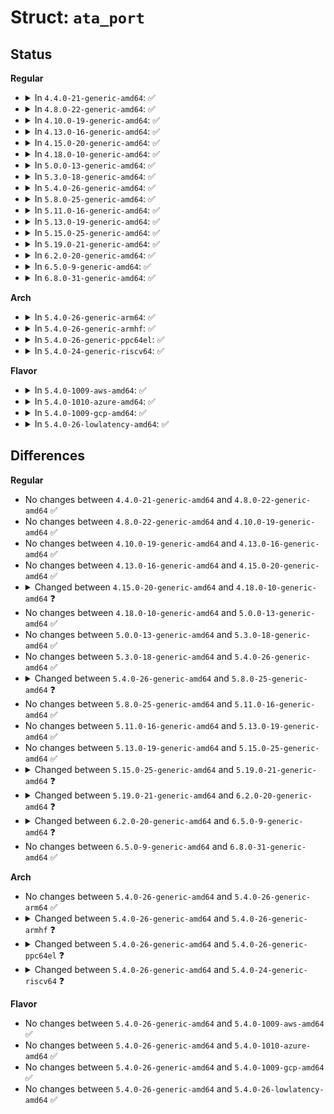 # Struct: <code>ata_port</code>

## Status
<b>Regular</b>
<ul>
<li>
<details>
<summary>In <code>4.4.0-21-generic-amd64</code>: ✅</summary>

```c
struct ata_port {
    struct Scsi_Host * scsi_host;
    struct ata_port_operations * ops;
    spinlock_t * lock;
    long unsigned int flags;
    unsigned int pflags;
    unsigned int print_id;
    unsigned int local_port_no;
    unsigned int port_no;
    struct ata_ioports ioaddr;
    u8 ctl;
    u8 last_ctl;
    struct ata_link * sff_pio_task_link;
    struct delayed_work sff_pio_task;
    struct ata_bmdma_prd * bmdma_prd;
    dma_addr_t bmdma_prd_dma;
    unsigned int pio_mask;
    unsigned int mwdma_mask;
    unsigned int udma_mask;
    unsigned int cbl;
    struct ata_queued_cmd[32] qcmd;
    long unsigned int sas_tag_allocated;
    unsigned int qc_active;
    int nr_active_links;
    unsigned int sas_last_tag;
    struct ata_link link;
    struct ata_link * slave_link;
    int nr_pmp_links;
    struct ata_link * pmp_link;
    struct ata_link * excl_link;
    struct ata_port_stats stats;
    struct ata_host * host;
    struct device * dev;
    struct device tdev;
    struct mutex scsi_scan_mutex;
    struct delayed_work hotplug_task;
    struct work_struct scsi_rescan_task;
    unsigned int hsm_task_state;
    u32 msg_enable;
    struct list_head eh_done_q;
    wait_queue_head_t eh_wait_q;
    int eh_tries;
    struct completion park_req_pending;
    pm_message_t pm_mesg;
    enum ata_lpm_policy target_lpm_policy;
    struct timer_list fastdrain_timer;
    long unsigned int fastdrain_cnt;
    int em_message_type;
    void * private_data;
    struct ata_acpi_gtm __acpi_init_gtm;
    u8[512] sector_buf;
}
```
</details>
</li>
<li>
<details>
<summary>In <code>4.8.0-22-generic-amd64</code>: ✅</summary>

```c
struct ata_port {
    struct Scsi_Host * scsi_host;
    struct ata_port_operations * ops;
    spinlock_t * lock;
    long unsigned int flags;
    unsigned int pflags;
    unsigned int print_id;
    unsigned int local_port_no;
    unsigned int port_no;
    struct ata_ioports ioaddr;
    u8 ctl;
    u8 last_ctl;
    struct ata_link * sff_pio_task_link;
    struct delayed_work sff_pio_task;
    struct ata_bmdma_prd * bmdma_prd;
    dma_addr_t bmdma_prd_dma;
    unsigned int pio_mask;
    unsigned int mwdma_mask;
    unsigned int udma_mask;
    unsigned int cbl;
    struct ata_queued_cmd[32] qcmd;
    long unsigned int sas_tag_allocated;
    unsigned int qc_active;
    int nr_active_links;
    unsigned int sas_last_tag;
    struct ata_link link;
    struct ata_link * slave_link;
    int nr_pmp_links;
    struct ata_link * pmp_link;
    struct ata_link * excl_link;
    struct ata_port_stats stats;
    struct ata_host * host;
    struct device * dev;
    struct device tdev;
    struct mutex scsi_scan_mutex;
    struct delayed_work hotplug_task;
    struct work_struct scsi_rescan_task;
    unsigned int hsm_task_state;
    u32 msg_enable;
    struct list_head eh_done_q;
    wait_queue_head_t eh_wait_q;
    int eh_tries;
    struct completion park_req_pending;
    pm_message_t pm_mesg;
    enum ata_lpm_policy target_lpm_policy;
    struct timer_list fastdrain_timer;
    long unsigned int fastdrain_cnt;
    int em_message_type;
    void * private_data;
    struct ata_acpi_gtm __acpi_init_gtm;
    u8[512] sector_buf;
}
```
</details>
</li>
<li>
<details>
<summary>In <code>4.10.0-19-generic-amd64</code>: ✅</summary>

```c
struct ata_port {
    struct Scsi_Host * scsi_host;
    struct ata_port_operations * ops;
    spinlock_t * lock;
    long unsigned int flags;
    unsigned int pflags;
    unsigned int print_id;
    unsigned int local_port_no;
    unsigned int port_no;
    struct ata_ioports ioaddr;
    u8 ctl;
    u8 last_ctl;
    struct ata_link * sff_pio_task_link;
    struct delayed_work sff_pio_task;
    struct ata_bmdma_prd * bmdma_prd;
    dma_addr_t bmdma_prd_dma;
    unsigned int pio_mask;
    unsigned int mwdma_mask;
    unsigned int udma_mask;
    unsigned int cbl;
    struct ata_queued_cmd[32] qcmd;
    long unsigned int sas_tag_allocated;
    unsigned int qc_active;
    int nr_active_links;
    unsigned int sas_last_tag;
    struct ata_link link;
    struct ata_link * slave_link;
    int nr_pmp_links;
    struct ata_link * pmp_link;
    struct ata_link * excl_link;
    struct ata_port_stats stats;
    struct ata_host * host;
    struct device * dev;
    struct device tdev;
    struct mutex scsi_scan_mutex;
    struct delayed_work hotplug_task;
    struct work_struct scsi_rescan_task;
    unsigned int hsm_task_state;
    u32 msg_enable;
    struct list_head eh_done_q;
    wait_queue_head_t eh_wait_q;
    int eh_tries;
    struct completion park_req_pending;
    pm_message_t pm_mesg;
    enum ata_lpm_policy target_lpm_policy;
    struct timer_list fastdrain_timer;
    long unsigned int fastdrain_cnt;
    int em_message_type;
    void * private_data;
    struct ata_acpi_gtm __acpi_init_gtm;
    u8[512] sector_buf;
}
```
</details>
</li>
<li>
<details>
<summary>In <code>4.13.0-16-generic-amd64</code>: ✅</summary>

```c
struct ata_port {
    struct Scsi_Host * scsi_host;
    struct ata_port_operations * ops;
    spinlock_t * lock;
    long unsigned int flags;
    unsigned int pflags;
    unsigned int print_id;
    unsigned int local_port_no;
    unsigned int port_no;
    struct ata_ioports ioaddr;
    u8 ctl;
    u8 last_ctl;
    struct ata_link * sff_pio_task_link;
    struct delayed_work sff_pio_task;
    struct ata_bmdma_prd * bmdma_prd;
    dma_addr_t bmdma_prd_dma;
    unsigned int pio_mask;
    unsigned int mwdma_mask;
    unsigned int udma_mask;
    unsigned int cbl;
    struct ata_queued_cmd[32] qcmd;
    long unsigned int sas_tag_allocated;
    unsigned int qc_active;
    int nr_active_links;
    unsigned int sas_last_tag;
    struct ata_link link;
    struct ata_link * slave_link;
    int nr_pmp_links;
    struct ata_link * pmp_link;
    struct ata_link * excl_link;
    struct ata_port_stats stats;
    struct ata_host * host;
    struct device * dev;
    struct device tdev;
    struct mutex scsi_scan_mutex;
    struct delayed_work hotplug_task;
    struct work_struct scsi_rescan_task;
    unsigned int hsm_task_state;
    u32 msg_enable;
    struct list_head eh_done_q;
    wait_queue_head_t eh_wait_q;
    int eh_tries;
    struct completion park_req_pending;
    pm_message_t pm_mesg;
    enum ata_lpm_policy target_lpm_policy;
    struct timer_list fastdrain_timer;
    long unsigned int fastdrain_cnt;
    int em_message_type;
    void * private_data;
    struct ata_acpi_gtm __acpi_init_gtm;
    u8[512] sector_buf;
}
```
</details>
</li>
<li>
<details>
<summary>In <code>4.15.0-20-generic-amd64</code>: ✅</summary>

```c
struct ata_port {
    struct Scsi_Host * scsi_host;
    struct ata_port_operations * ops;
    spinlock_t * lock;
    long unsigned int flags;
    unsigned int pflags;
    unsigned int print_id;
    unsigned int local_port_no;
    unsigned int port_no;
    struct ata_ioports ioaddr;
    u8 ctl;
    u8 last_ctl;
    struct ata_link * sff_pio_task_link;
    struct delayed_work sff_pio_task;
    struct ata_bmdma_prd * bmdma_prd;
    dma_addr_t bmdma_prd_dma;
    unsigned int pio_mask;
    unsigned int mwdma_mask;
    unsigned int udma_mask;
    unsigned int cbl;
    struct ata_queued_cmd[32] qcmd;
    long unsigned int sas_tag_allocated;
    unsigned int qc_active;
    int nr_active_links;
    unsigned int sas_last_tag;
    struct ata_link link;
    struct ata_link * slave_link;
    int nr_pmp_links;
    struct ata_link * pmp_link;
    struct ata_link * excl_link;
    struct ata_port_stats stats;
    struct ata_host * host;
    struct device * dev;
    struct device tdev;
    struct mutex scsi_scan_mutex;
    struct delayed_work hotplug_task;
    struct work_struct scsi_rescan_task;
    unsigned int hsm_task_state;
    u32 msg_enable;
    struct list_head eh_done_q;
    wait_queue_head_t eh_wait_q;
    int eh_tries;
    struct completion park_req_pending;
    pm_message_t pm_mesg;
    enum ata_lpm_policy target_lpm_policy;
    struct timer_list fastdrain_timer;
    long unsigned int fastdrain_cnt;
    int em_message_type;
    void * private_data;
    struct ata_acpi_gtm __acpi_init_gtm;
    u8[512] sector_buf;
}
```
</details>
</li>
<li>
<details>
<summary>In <code>4.18.0-10-generic-amd64</code>: ✅</summary>

```c
struct ata_port {
    struct Scsi_Host * scsi_host;
    struct ata_port_operations * ops;
    spinlock_t * lock;
    long unsigned int flags;
    unsigned int pflags;
    unsigned int print_id;
    unsigned int local_port_no;
    unsigned int port_no;
    struct ata_ioports ioaddr;
    u8 ctl;
    u8 last_ctl;
    struct ata_link * sff_pio_task_link;
    struct delayed_work sff_pio_task;
    struct ata_bmdma_prd * bmdma_prd;
    dma_addr_t bmdma_prd_dma;
    unsigned int pio_mask;
    unsigned int mwdma_mask;
    unsigned int udma_mask;
    unsigned int cbl;
    struct ata_queued_cmd[33] qcmd;
    long unsigned int sas_tag_allocated;
    u64 qc_active;
    int nr_active_links;
    unsigned int sas_last_tag;
    struct ata_link link;
    struct ata_link * slave_link;
    int nr_pmp_links;
    struct ata_link * pmp_link;
    struct ata_link * excl_link;
    struct ata_port_stats stats;
    struct ata_host * host;
    struct device * dev;
    struct device tdev;
    struct mutex scsi_scan_mutex;
    struct delayed_work hotplug_task;
    struct work_struct scsi_rescan_task;
    unsigned int hsm_task_state;
    u32 msg_enable;
    struct list_head eh_done_q;
    wait_queue_head_t eh_wait_q;
    int eh_tries;
    struct completion park_req_pending;
    pm_message_t pm_mesg;
    enum ata_lpm_policy target_lpm_policy;
    struct timer_list fastdrain_timer;
    long unsigned int fastdrain_cnt;
    int em_message_type;
    void * private_data;
    struct ata_acpi_gtm __acpi_init_gtm;
    u8[512] sector_buf;
}
```
</details>
</li>
<li>
<details>
<summary>In <code>5.0.0-13-generic-amd64</code>: ✅</summary>

```c
struct ata_port {
    struct Scsi_Host * scsi_host;
    struct ata_port_operations * ops;
    spinlock_t * lock;
    long unsigned int flags;
    unsigned int pflags;
    unsigned int print_id;
    unsigned int local_port_no;
    unsigned int port_no;
    struct ata_ioports ioaddr;
    u8 ctl;
    u8 last_ctl;
    struct ata_link * sff_pio_task_link;
    struct delayed_work sff_pio_task;
    struct ata_bmdma_prd * bmdma_prd;
    dma_addr_t bmdma_prd_dma;
    unsigned int pio_mask;
    unsigned int mwdma_mask;
    unsigned int udma_mask;
    unsigned int cbl;
    struct ata_queued_cmd[33] qcmd;
    long unsigned int sas_tag_allocated;
    u64 qc_active;
    int nr_active_links;
    unsigned int sas_last_tag;
    struct ata_link link;
    struct ata_link * slave_link;
    int nr_pmp_links;
    struct ata_link * pmp_link;
    struct ata_link * excl_link;
    struct ata_port_stats stats;
    struct ata_host * host;
    struct device * dev;
    struct device tdev;
    struct mutex scsi_scan_mutex;
    struct delayed_work hotplug_task;
    struct work_struct scsi_rescan_task;
    unsigned int hsm_task_state;
    u32 msg_enable;
    struct list_head eh_done_q;
    wait_queue_head_t eh_wait_q;
    int eh_tries;
    struct completion park_req_pending;
    pm_message_t pm_mesg;
    enum ata_lpm_policy target_lpm_policy;
    struct timer_list fastdrain_timer;
    long unsigned int fastdrain_cnt;
    int em_message_type;
    void * private_data;
    struct ata_acpi_gtm __acpi_init_gtm;
    u8[512] sector_buf;
}
```
</details>
</li>
<li>
<details>
<summary>In <code>5.3.0-18-generic-amd64</code>: ✅</summary>

```c
struct ata_port {
    struct Scsi_Host * scsi_host;
    struct ata_port_operations * ops;
    spinlock_t * lock;
    long unsigned int flags;
    unsigned int pflags;
    unsigned int print_id;
    unsigned int local_port_no;
    unsigned int port_no;
    struct ata_ioports ioaddr;
    u8 ctl;
    u8 last_ctl;
    struct ata_link * sff_pio_task_link;
    struct delayed_work sff_pio_task;
    struct ata_bmdma_prd * bmdma_prd;
    dma_addr_t bmdma_prd_dma;
    unsigned int pio_mask;
    unsigned int mwdma_mask;
    unsigned int udma_mask;
    unsigned int cbl;
    struct ata_queued_cmd[33] qcmd;
    long unsigned int sas_tag_allocated;
    u64 qc_active;
    int nr_active_links;
    unsigned int sas_last_tag;
    struct ata_link link;
    struct ata_link * slave_link;
    int nr_pmp_links;
    struct ata_link * pmp_link;
    struct ata_link * excl_link;
    struct ata_port_stats stats;
    struct ata_host * host;
    struct device * dev;
    struct device tdev;
    struct mutex scsi_scan_mutex;
    struct delayed_work hotplug_task;
    struct work_struct scsi_rescan_task;
    unsigned int hsm_task_state;
    u32 msg_enable;
    struct list_head eh_done_q;
    wait_queue_head_t eh_wait_q;
    int eh_tries;
    struct completion park_req_pending;
    pm_message_t pm_mesg;
    enum ata_lpm_policy target_lpm_policy;
    struct timer_list fastdrain_timer;
    long unsigned int fastdrain_cnt;
    int em_message_type;
    void * private_data;
    struct ata_acpi_gtm __acpi_init_gtm;
    u8[512] sector_buf;
}
```
</details>
</li>
<li>
<details>
<summary>In <code>5.4.0-26-generic-amd64</code>: ✅</summary>

```c
struct ata_port {
    struct Scsi_Host * scsi_host;
    struct ata_port_operations * ops;
    spinlock_t * lock;
    long unsigned int flags;
    unsigned int pflags;
    unsigned int print_id;
    unsigned int local_port_no;
    unsigned int port_no;
    struct ata_ioports ioaddr;
    u8 ctl;
    u8 last_ctl;
    struct ata_link * sff_pio_task_link;
    struct delayed_work sff_pio_task;
    struct ata_bmdma_prd * bmdma_prd;
    dma_addr_t bmdma_prd_dma;
    unsigned int pio_mask;
    unsigned int mwdma_mask;
    unsigned int udma_mask;
    unsigned int cbl;
    struct ata_queued_cmd[33] qcmd;
    long unsigned int sas_tag_allocated;
    u64 qc_active;
    int nr_active_links;
    unsigned int sas_last_tag;
    struct ata_link link;
    struct ata_link * slave_link;
    int nr_pmp_links;
    struct ata_link * pmp_link;
    struct ata_link * excl_link;
    struct ata_port_stats stats;
    struct ata_host * host;
    struct device * dev;
    struct device tdev;
    struct mutex scsi_scan_mutex;
    struct delayed_work hotplug_task;
    struct work_struct scsi_rescan_task;
    unsigned int hsm_task_state;
    u32 msg_enable;
    struct list_head eh_done_q;
    wait_queue_head_t eh_wait_q;
    int eh_tries;
    struct completion park_req_pending;
    pm_message_t pm_mesg;
    enum ata_lpm_policy target_lpm_policy;
    struct timer_list fastdrain_timer;
    long unsigned int fastdrain_cnt;
    int em_message_type;
    void * private_data;
    struct ata_acpi_gtm __acpi_init_gtm;
    u8[512] sector_buf;
}
```
</details>
</li>
<li>
<details>
<summary>In <code>5.8.0-25-generic-amd64</code>: ✅</summary>

```c
struct ata_port {
    struct Scsi_Host * scsi_host;
    struct ata_port_operations * ops;
    spinlock_t * lock;
    long unsigned int flags;
    unsigned int pflags;
    unsigned int print_id;
    unsigned int local_port_no;
    unsigned int port_no;
    struct ata_ioports ioaddr;
    u8 ctl;
    u8 last_ctl;
    struct ata_link * sff_pio_task_link;
    struct delayed_work sff_pio_task;
    struct ata_bmdma_prd * bmdma_prd;
    dma_addr_t bmdma_prd_dma;
    unsigned int pio_mask;
    unsigned int mwdma_mask;
    unsigned int udma_mask;
    unsigned int cbl;
    struct ata_queued_cmd[33] qcmd;
    long unsigned int sas_tag_allocated;
    u64 qc_active;
    int nr_active_links;
    unsigned int sas_last_tag;
    struct ata_link link;
    struct ata_link * slave_link;
    int nr_pmp_links;
    struct ata_link * pmp_link;
    struct ata_link * excl_link;
    struct ata_port_stats stats;
    struct ata_host * host;
    struct device * dev;
    struct device tdev;
    struct mutex scsi_scan_mutex;
    struct delayed_work hotplug_task;
    struct work_struct scsi_rescan_task;
    unsigned int hsm_task_state;
    u32 msg_enable;
    struct list_head eh_done_q;
    wait_queue_head_t eh_wait_q;
    int eh_tries;
    struct completion park_req_pending;
    pm_message_t pm_mesg;
    enum ata_lpm_policy target_lpm_policy;
    struct timer_list fastdrain_timer;
    long unsigned int fastdrain_cnt;
    async_cookie_t cookie;
    int em_message_type;
    void * private_data;
    struct ata_acpi_gtm __acpi_init_gtm;
    u8[512] sector_buf;
}
```
</details>
</li>
<li>
<details>
<summary>In <code>5.11.0-16-generic-amd64</code>: ✅</summary>

```c
struct ata_port {
    struct Scsi_Host * scsi_host;
    struct ata_port_operations * ops;
    spinlock_t * lock;
    long unsigned int flags;
    unsigned int pflags;
    unsigned int print_id;
    unsigned int local_port_no;
    unsigned int port_no;
    struct ata_ioports ioaddr;
    u8 ctl;
    u8 last_ctl;
    struct ata_link * sff_pio_task_link;
    struct delayed_work sff_pio_task;
    struct ata_bmdma_prd * bmdma_prd;
    dma_addr_t bmdma_prd_dma;
    unsigned int pio_mask;
    unsigned int mwdma_mask;
    unsigned int udma_mask;
    unsigned int cbl;
    struct ata_queued_cmd[33] qcmd;
    long unsigned int sas_tag_allocated;
    u64 qc_active;
    int nr_active_links;
    unsigned int sas_last_tag;
    struct ata_link link;
    struct ata_link * slave_link;
    int nr_pmp_links;
    struct ata_link * pmp_link;
    struct ata_link * excl_link;
    struct ata_port_stats stats;
    struct ata_host * host;
    struct device * dev;
    struct device tdev;
    struct mutex scsi_scan_mutex;
    struct delayed_work hotplug_task;
    struct work_struct scsi_rescan_task;
    unsigned int hsm_task_state;
    u32 msg_enable;
    struct list_head eh_done_q;
    wait_queue_head_t eh_wait_q;
    int eh_tries;
    struct completion park_req_pending;
    pm_message_t pm_mesg;
    enum ata_lpm_policy target_lpm_policy;
    struct timer_list fastdrain_timer;
    long unsigned int fastdrain_cnt;
    async_cookie_t cookie;
    int em_message_type;
    void * private_data;
    struct ata_acpi_gtm __acpi_init_gtm;
    u8[512] sector_buf;
}
```
</details>
</li>
<li>
<details>
<summary>In <code>5.13.0-19-generic-amd64</code>: ✅</summary>

```c
struct ata_port {
    struct Scsi_Host * scsi_host;
    struct ata_port_operations * ops;
    spinlock_t * lock;
    long unsigned int flags;
    unsigned int pflags;
    unsigned int print_id;
    unsigned int local_port_no;
    unsigned int port_no;
    struct ata_ioports ioaddr;
    u8 ctl;
    u8 last_ctl;
    struct ata_link * sff_pio_task_link;
    struct delayed_work sff_pio_task;
    struct ata_bmdma_prd * bmdma_prd;
    dma_addr_t bmdma_prd_dma;
    unsigned int pio_mask;
    unsigned int mwdma_mask;
    unsigned int udma_mask;
    unsigned int cbl;
    struct ata_queued_cmd[33] qcmd;
    long unsigned int sas_tag_allocated;
    u64 qc_active;
    int nr_active_links;
    unsigned int sas_last_tag;
    struct ata_link link;
    struct ata_link * slave_link;
    int nr_pmp_links;
    struct ata_link * pmp_link;
    struct ata_link * excl_link;
    struct ata_port_stats stats;
    struct ata_host * host;
    struct device * dev;
    struct device tdev;
    struct mutex scsi_scan_mutex;
    struct delayed_work hotplug_task;
    struct work_struct scsi_rescan_task;
    unsigned int hsm_task_state;
    u32 msg_enable;
    struct list_head eh_done_q;
    wait_queue_head_t eh_wait_q;
    int eh_tries;
    struct completion park_req_pending;
    pm_message_t pm_mesg;
    enum ata_lpm_policy target_lpm_policy;
    struct timer_list fastdrain_timer;
    long unsigned int fastdrain_cnt;
    async_cookie_t cookie;
    int em_message_type;
    void * private_data;
    struct ata_acpi_gtm __acpi_init_gtm;
    u8[512] sector_buf;
}
```
</details>
</li>
<li>
<details>
<summary>In <code>5.15.0-25-generic-amd64</code>: ✅</summary>

```c
struct ata_port {
    struct Scsi_Host * scsi_host;
    struct ata_port_operations * ops;
    spinlock_t * lock;
    long unsigned int flags;
    unsigned int pflags;
    unsigned int print_id;
    unsigned int local_port_no;
    unsigned int port_no;
    struct ata_ioports ioaddr;
    u8 ctl;
    u8 last_ctl;
    struct ata_link * sff_pio_task_link;
    struct delayed_work sff_pio_task;
    struct ata_bmdma_prd * bmdma_prd;
    dma_addr_t bmdma_prd_dma;
    unsigned int pio_mask;
    unsigned int mwdma_mask;
    unsigned int udma_mask;
    unsigned int cbl;
    struct ata_queued_cmd[33] qcmd;
    long unsigned int sas_tag_allocated;
    u64 qc_active;
    int nr_active_links;
    unsigned int sas_last_tag;
    struct ata_link link;
    struct ata_link * slave_link;
    int nr_pmp_links;
    struct ata_link * pmp_link;
    struct ata_link * excl_link;
    struct ata_port_stats stats;
    struct ata_host * host;
    struct device * dev;
    struct device tdev;
    struct mutex scsi_scan_mutex;
    struct delayed_work hotplug_task;
    struct work_struct scsi_rescan_task;
    unsigned int hsm_task_state;
    u32 msg_enable;
    struct list_head eh_done_q;
    wait_queue_head_t eh_wait_q;
    int eh_tries;
    struct completion park_req_pending;
    pm_message_t pm_mesg;
    enum ata_lpm_policy target_lpm_policy;
    struct timer_list fastdrain_timer;
    long unsigned int fastdrain_cnt;
    async_cookie_t cookie;
    int em_message_type;
    void * private_data;
    struct ata_acpi_gtm __acpi_init_gtm;
    u8[512] sector_buf;
}
```
</details>
</li>
<li>
<details>
<summary>In <code>5.19.0-21-generic-amd64</code>: ✅</summary>

```c
struct ata_port {
    struct Scsi_Host * scsi_host;
    struct ata_port_operations * ops;
    spinlock_t * lock;
    long unsigned int flags;
    unsigned int pflags;
    unsigned int print_id;
    unsigned int local_port_no;
    unsigned int port_no;
    struct ata_ioports ioaddr;
    u8 ctl;
    u8 last_ctl;
    struct ata_link * sff_pio_task_link;
    struct delayed_work sff_pio_task;
    struct ata_bmdma_prd * bmdma_prd;
    dma_addr_t bmdma_prd_dma;
    unsigned int pio_mask;
    unsigned int mwdma_mask;
    unsigned int udma_mask;
    unsigned int cbl;
    struct ata_queued_cmd[33] qcmd;
    u64 qc_active;
    int nr_active_links;
    struct ata_link link;
    struct ata_link * slave_link;
    int nr_pmp_links;
    struct ata_link * pmp_link;
    struct ata_link * excl_link;
    struct ata_port_stats stats;
    struct ata_host * host;
    struct device * dev;
    struct device tdev;
    struct mutex scsi_scan_mutex;
    struct delayed_work hotplug_task;
    struct work_struct scsi_rescan_task;
    unsigned int hsm_task_state;
    struct list_head eh_done_q;
    wait_queue_head_t eh_wait_q;
    int eh_tries;
    struct completion park_req_pending;
    pm_message_t pm_mesg;
    enum ata_lpm_policy target_lpm_policy;
    struct timer_list fastdrain_timer;
    long unsigned int fastdrain_cnt;
    async_cookie_t cookie;
    int em_message_type;
    void * private_data;
    struct ata_acpi_gtm __acpi_init_gtm;
    u8[512] sector_buf;
}
```
</details>
</li>
<li>
<details>
<summary>In <code>6.2.0-20-generic-amd64</code>: ✅</summary>

```c
struct ata_port {
    struct Scsi_Host * scsi_host;
    struct ata_port_operations * ops;
    spinlock_t * lock;
    long unsigned int flags;
    unsigned int pflags;
    unsigned int print_id;
    unsigned int local_port_no;
    unsigned int port_no;
    struct ata_ioports ioaddr;
    u8 ctl;
    u8 last_ctl;
    struct ata_link * sff_pio_task_link;
    struct delayed_work sff_pio_task;
    struct ata_bmdma_prd * bmdma_prd;
    dma_addr_t bmdma_prd_dma;
    unsigned int pio_mask;
    unsigned int mwdma_mask;
    unsigned int udma_mask;
    unsigned int cbl;
    struct ata_queued_cmd[33] qcmd;
    u64 qc_active;
    int nr_active_links;
    struct ata_link link;
    struct ata_link * slave_link;
    int nr_pmp_links;
    struct ata_link * pmp_link;
    struct ata_link * excl_link;
    struct ata_port_stats stats;
    struct ata_host * host;
    struct device * dev;
    struct device tdev;
    struct mutex scsi_scan_mutex;
    struct delayed_work hotplug_task;
    struct work_struct scsi_rescan_task;
    unsigned int hsm_task_state;
    struct list_head eh_done_q;
    wait_queue_head_t eh_wait_q;
    int eh_tries;
    struct completion park_req_pending;
    pm_message_t pm_mesg;
    enum ata_lpm_policy target_lpm_policy;
    struct timer_list fastdrain_timer;
    unsigned int fastdrain_cnt;
    async_cookie_t cookie;
    int em_message_type;
    void * private_data;
    struct ata_acpi_gtm __acpi_init_gtm;
    u8[512] sector_buf;
}
```
</details>
</li>
<li>
<details>
<summary>In <code>6.5.0-9-generic-amd64</code>: ✅</summary>

```c
struct ata_port {
    struct Scsi_Host * scsi_host;
    struct ata_port_operations * ops;
    spinlock_t * lock;
    long unsigned int flags;
    unsigned int pflags;
    unsigned int print_id;
    unsigned int local_port_no;
    unsigned int port_no;
    struct ata_ioports ioaddr;
    u8 ctl;
    u8 last_ctl;
    struct ata_link * sff_pio_task_link;
    struct delayed_work sff_pio_task;
    struct ata_bmdma_prd * bmdma_prd;
    dma_addr_t bmdma_prd_dma;
    unsigned int pio_mask;
    unsigned int mwdma_mask;
    unsigned int udma_mask;
    unsigned int cbl;
    struct ata_queued_cmd[33] qcmd;
    u64 qc_active;
    int nr_active_links;
    struct ata_link link;
    struct ata_link * slave_link;
    int nr_pmp_links;
    struct ata_link * pmp_link;
    struct ata_link * excl_link;
    struct ata_port_stats stats;
    struct ata_host * host;
    struct device * dev;
    struct device tdev;
    struct mutex scsi_scan_mutex;
    struct delayed_work hotplug_task;
    struct delayed_work scsi_rescan_task;
    unsigned int hsm_task_state;
    struct list_head eh_done_q;
    wait_queue_head_t eh_wait_q;
    int eh_tries;
    struct completion park_req_pending;
    pm_message_t pm_mesg;
    enum ata_lpm_policy target_lpm_policy;
    struct timer_list fastdrain_timer;
    unsigned int fastdrain_cnt;
    async_cookie_t cookie;
    int em_message_type;
    void * private_data;
    struct ata_acpi_gtm __acpi_init_gtm;
    u8 * ncq_sense_buf;
    u8[512] sector_buf;
}
```
</details>
</li>
<li>
<details>
<summary>In <code>6.8.0-31-generic-amd64</code>: ✅</summary>

```c
struct ata_port {
    struct Scsi_Host * scsi_host;
    struct ata_port_operations * ops;
    spinlock_t * lock;
    long unsigned int flags;
    unsigned int pflags;
    unsigned int print_id;
    unsigned int local_port_no;
    unsigned int port_no;
    struct ata_ioports ioaddr;
    u8 ctl;
    u8 last_ctl;
    struct ata_link * sff_pio_task_link;
    struct delayed_work sff_pio_task;
    struct ata_bmdma_prd * bmdma_prd;
    dma_addr_t bmdma_prd_dma;
    unsigned int pio_mask;
    unsigned int mwdma_mask;
    unsigned int udma_mask;
    unsigned int cbl;
    struct ata_queued_cmd[33] qcmd;
    u64 qc_active;
    int nr_active_links;
    struct ata_link link;
    struct ata_link * slave_link;
    int nr_pmp_links;
    struct ata_link * pmp_link;
    struct ata_link * excl_link;
    struct ata_port_stats stats;
    struct ata_host * host;
    struct device * dev;
    struct device tdev;
    struct mutex scsi_scan_mutex;
    struct delayed_work hotplug_task;
    struct delayed_work scsi_rescan_task;
    unsigned int hsm_task_state;
    struct list_head eh_done_q;
    wait_queue_head_t eh_wait_q;
    int eh_tries;
    struct completion park_req_pending;
    pm_message_t pm_mesg;
    enum ata_lpm_policy target_lpm_policy;
    struct timer_list fastdrain_timer;
    unsigned int fastdrain_cnt;
    async_cookie_t cookie;
    int em_message_type;
    void * private_data;
    struct ata_acpi_gtm __acpi_init_gtm;
    u8 * ncq_sense_buf;
    u8[512] sector_buf;
}
```
</details>
</li>
</ul>
<b>Arch</b>
<ul>
<li>
<details>
<summary>In <code>5.4.0-26-generic-arm64</code>: ✅</summary>

```c
struct ata_port {
    struct Scsi_Host * scsi_host;
    struct ata_port_operations * ops;
    spinlock_t * lock;
    long unsigned int flags;
    unsigned int pflags;
    unsigned int print_id;
    unsigned int local_port_no;
    unsigned int port_no;
    struct ata_ioports ioaddr;
    u8 ctl;
    u8 last_ctl;
    struct ata_link * sff_pio_task_link;
    struct delayed_work sff_pio_task;
    struct ata_bmdma_prd * bmdma_prd;
    dma_addr_t bmdma_prd_dma;
    unsigned int pio_mask;
    unsigned int mwdma_mask;
    unsigned int udma_mask;
    unsigned int cbl;
    struct ata_queued_cmd[33] qcmd;
    long unsigned int sas_tag_allocated;
    u64 qc_active;
    int nr_active_links;
    unsigned int sas_last_tag;
    struct ata_link link;
    struct ata_link * slave_link;
    int nr_pmp_links;
    struct ata_link * pmp_link;
    struct ata_link * excl_link;
    struct ata_port_stats stats;
    struct ata_host * host;
    struct device * dev;
    struct device tdev;
    struct mutex scsi_scan_mutex;
    struct delayed_work hotplug_task;
    struct work_struct scsi_rescan_task;
    unsigned int hsm_task_state;
    u32 msg_enable;
    struct list_head eh_done_q;
    wait_queue_head_t eh_wait_q;
    int eh_tries;
    struct completion park_req_pending;
    pm_message_t pm_mesg;
    enum ata_lpm_policy target_lpm_policy;
    struct timer_list fastdrain_timer;
    long unsigned int fastdrain_cnt;
    int em_message_type;
    void * private_data;
    struct ata_acpi_gtm __acpi_init_gtm;
    u8[512] sector_buf;
}
```
</details>
</li>
<li>
<details>
<summary>In <code>5.4.0-26-generic-armhf</code>: ✅</summary>

```c
struct ata_port {
    struct Scsi_Host * scsi_host;
    struct ata_port_operations * ops;
    spinlock_t * lock;
    long unsigned int flags;
    unsigned int pflags;
    unsigned int print_id;
    unsigned int local_port_no;
    unsigned int port_no;
    struct ata_ioports ioaddr;
    u8 ctl;
    u8 last_ctl;
    struct ata_link * sff_pio_task_link;
    struct delayed_work sff_pio_task;
    struct ata_bmdma_prd * bmdma_prd;
    dma_addr_t bmdma_prd_dma;
    unsigned int pio_mask;
    unsigned int mwdma_mask;
    unsigned int udma_mask;
    unsigned int cbl;
    struct ata_queued_cmd[33] qcmd;
    long unsigned int sas_tag_allocated;
    u64 qc_active;
    int nr_active_links;
    unsigned int sas_last_tag;
    struct ata_link link;
    struct ata_link * slave_link;
    int nr_pmp_links;
    struct ata_link * pmp_link;
    struct ata_link * excl_link;
    struct ata_port_stats stats;
    struct ata_host * host;
    struct device * dev;
    struct device tdev;
    struct mutex scsi_scan_mutex;
    struct delayed_work hotplug_task;
    struct work_struct scsi_rescan_task;
    unsigned int hsm_task_state;
    u32 msg_enable;
    struct list_head eh_done_q;
    wait_queue_head_t eh_wait_q;
    int eh_tries;
    struct completion park_req_pending;
    pm_message_t pm_mesg;
    enum ata_lpm_policy target_lpm_policy;
    struct timer_list fastdrain_timer;
    long unsigned int fastdrain_cnt;
    int em_message_type;
    void * private_data;
    u8[512] sector_buf;
}
```
</details>
</li>
<li>
<details>
<summary>In <code>5.4.0-26-generic-ppc64el</code>: ✅</summary>

```c
struct ata_port {
    struct Scsi_Host * scsi_host;
    struct ata_port_operations * ops;
    spinlock_t * lock;
    long unsigned int flags;
    unsigned int pflags;
    unsigned int print_id;
    unsigned int local_port_no;
    unsigned int port_no;
    struct ata_ioports ioaddr;
    u8 ctl;
    u8 last_ctl;
    struct ata_link * sff_pio_task_link;
    struct delayed_work sff_pio_task;
    struct ata_bmdma_prd * bmdma_prd;
    dma_addr_t bmdma_prd_dma;
    unsigned int pio_mask;
    unsigned int mwdma_mask;
    unsigned int udma_mask;
    unsigned int cbl;
    struct ata_queued_cmd[33] qcmd;
    long unsigned int sas_tag_allocated;
    u64 qc_active;
    int nr_active_links;
    unsigned int sas_last_tag;
    struct ata_link link;
    struct ata_link * slave_link;
    int nr_pmp_links;
    struct ata_link * pmp_link;
    struct ata_link * excl_link;
    struct ata_port_stats stats;
    struct ata_host * host;
    struct device * dev;
    struct device tdev;
    struct mutex scsi_scan_mutex;
    struct delayed_work hotplug_task;
    struct work_struct scsi_rescan_task;
    unsigned int hsm_task_state;
    u32 msg_enable;
    struct list_head eh_done_q;
    wait_queue_head_t eh_wait_q;
    int eh_tries;
    struct completion park_req_pending;
    pm_message_t pm_mesg;
    enum ata_lpm_policy target_lpm_policy;
    struct timer_list fastdrain_timer;
    long unsigned int fastdrain_cnt;
    int em_message_type;
    void * private_data;
    u8[512] sector_buf;
}
```
</details>
</li>
<li>
<details>
<summary>In <code>5.4.0-24-generic-riscv64</code>: ✅</summary>

```c
struct ata_port {
    struct Scsi_Host * scsi_host;
    struct ata_port_operations * ops;
    spinlock_t * lock;
    long unsigned int flags;
    unsigned int pflags;
    unsigned int print_id;
    unsigned int local_port_no;
    unsigned int port_no;
    struct ata_ioports ioaddr;
    u8 ctl;
    u8 last_ctl;
    struct ata_link * sff_pio_task_link;
    struct delayed_work sff_pio_task;
    struct ata_bmdma_prd * bmdma_prd;
    dma_addr_t bmdma_prd_dma;
    unsigned int pio_mask;
    unsigned int mwdma_mask;
    unsigned int udma_mask;
    unsigned int cbl;
    struct ata_queued_cmd[33] qcmd;
    long unsigned int sas_tag_allocated;
    u64 qc_active;
    int nr_active_links;
    unsigned int sas_last_tag;
    struct ata_link link;
    struct ata_link * slave_link;
    int nr_pmp_links;
    struct ata_link * pmp_link;
    struct ata_link * excl_link;
    struct ata_port_stats stats;
    struct ata_host * host;
    struct device * dev;
    struct device tdev;
    struct mutex scsi_scan_mutex;
    struct delayed_work hotplug_task;
    struct work_struct scsi_rescan_task;
    unsigned int hsm_task_state;
    u32 msg_enable;
    struct list_head eh_done_q;
    wait_queue_head_t eh_wait_q;
    int eh_tries;
    struct completion park_req_pending;
    pm_message_t pm_mesg;
    enum ata_lpm_policy target_lpm_policy;
    struct timer_list fastdrain_timer;
    long unsigned int fastdrain_cnt;
    int em_message_type;
    void * private_data;
    u8[512] sector_buf;
}
```
</details>
</li>
</ul>
<b>Flavor</b>
<ul>
<li>
<details>
<summary>In <code>5.4.0-1009-aws-amd64</code>: ✅</summary>

```c
struct ata_port {
    struct Scsi_Host * scsi_host;
    struct ata_port_operations * ops;
    spinlock_t * lock;
    long unsigned int flags;
    unsigned int pflags;
    unsigned int print_id;
    unsigned int local_port_no;
    unsigned int port_no;
    struct ata_ioports ioaddr;
    u8 ctl;
    u8 last_ctl;
    struct ata_link * sff_pio_task_link;
    struct delayed_work sff_pio_task;
    struct ata_bmdma_prd * bmdma_prd;
    dma_addr_t bmdma_prd_dma;
    unsigned int pio_mask;
    unsigned int mwdma_mask;
    unsigned int udma_mask;
    unsigned int cbl;
    struct ata_queued_cmd[33] qcmd;
    long unsigned int sas_tag_allocated;
    u64 qc_active;
    int nr_active_links;
    unsigned int sas_last_tag;
    struct ata_link link;
    struct ata_link * slave_link;
    int nr_pmp_links;
    struct ata_link * pmp_link;
    struct ata_link * excl_link;
    struct ata_port_stats stats;
    struct ata_host * host;
    struct device * dev;
    struct device tdev;
    struct mutex scsi_scan_mutex;
    struct delayed_work hotplug_task;
    struct work_struct scsi_rescan_task;
    unsigned int hsm_task_state;
    u32 msg_enable;
    struct list_head eh_done_q;
    wait_queue_head_t eh_wait_q;
    int eh_tries;
    struct completion park_req_pending;
    pm_message_t pm_mesg;
    enum ata_lpm_policy target_lpm_policy;
    struct timer_list fastdrain_timer;
    long unsigned int fastdrain_cnt;
    int em_message_type;
    void * private_data;
    struct ata_acpi_gtm __acpi_init_gtm;
    u8[512] sector_buf;
}
```
</details>
</li>
<li>
<details>
<summary>In <code>5.4.0-1010-azure-amd64</code>: ✅</summary>

```c
struct ata_port {
    struct Scsi_Host * scsi_host;
    struct ata_port_operations * ops;
    spinlock_t * lock;
    long unsigned int flags;
    unsigned int pflags;
    unsigned int print_id;
    unsigned int local_port_no;
    unsigned int port_no;
    struct ata_ioports ioaddr;
    u8 ctl;
    u8 last_ctl;
    struct ata_link * sff_pio_task_link;
    struct delayed_work sff_pio_task;
    struct ata_bmdma_prd * bmdma_prd;
    dma_addr_t bmdma_prd_dma;
    unsigned int pio_mask;
    unsigned int mwdma_mask;
    unsigned int udma_mask;
    unsigned int cbl;
    struct ata_queued_cmd[33] qcmd;
    long unsigned int sas_tag_allocated;
    u64 qc_active;
    int nr_active_links;
    unsigned int sas_last_tag;
    struct ata_link link;
    struct ata_link * slave_link;
    int nr_pmp_links;
    struct ata_link * pmp_link;
    struct ata_link * excl_link;
    struct ata_port_stats stats;
    struct ata_host * host;
    struct device * dev;
    struct device tdev;
    struct mutex scsi_scan_mutex;
    struct delayed_work hotplug_task;
    struct work_struct scsi_rescan_task;
    unsigned int hsm_task_state;
    u32 msg_enable;
    struct list_head eh_done_q;
    wait_queue_head_t eh_wait_q;
    int eh_tries;
    struct completion park_req_pending;
    pm_message_t pm_mesg;
    enum ata_lpm_policy target_lpm_policy;
    struct timer_list fastdrain_timer;
    long unsigned int fastdrain_cnt;
    int em_message_type;
    void * private_data;
    struct ata_acpi_gtm __acpi_init_gtm;
    u8[512] sector_buf;
}
```
</details>
</li>
<li>
<details>
<summary>In <code>5.4.0-1009-gcp-amd64</code>: ✅</summary>

```c
struct ata_port {
    struct Scsi_Host * scsi_host;
    struct ata_port_operations * ops;
    spinlock_t * lock;
    long unsigned int flags;
    unsigned int pflags;
    unsigned int print_id;
    unsigned int local_port_no;
    unsigned int port_no;
    struct ata_ioports ioaddr;
    u8 ctl;
    u8 last_ctl;
    struct ata_link * sff_pio_task_link;
    struct delayed_work sff_pio_task;
    struct ata_bmdma_prd * bmdma_prd;
    dma_addr_t bmdma_prd_dma;
    unsigned int pio_mask;
    unsigned int mwdma_mask;
    unsigned int udma_mask;
    unsigned int cbl;
    struct ata_queued_cmd[33] qcmd;
    long unsigned int sas_tag_allocated;
    u64 qc_active;
    int nr_active_links;
    unsigned int sas_last_tag;
    struct ata_link link;
    struct ata_link * slave_link;
    int nr_pmp_links;
    struct ata_link * pmp_link;
    struct ata_link * excl_link;
    struct ata_port_stats stats;
    struct ata_host * host;
    struct device * dev;
    struct device tdev;
    struct mutex scsi_scan_mutex;
    struct delayed_work hotplug_task;
    struct work_struct scsi_rescan_task;
    unsigned int hsm_task_state;
    u32 msg_enable;
    struct list_head eh_done_q;
    wait_queue_head_t eh_wait_q;
    int eh_tries;
    struct completion park_req_pending;
    pm_message_t pm_mesg;
    enum ata_lpm_policy target_lpm_policy;
    struct timer_list fastdrain_timer;
    long unsigned int fastdrain_cnt;
    int em_message_type;
    void * private_data;
    struct ata_acpi_gtm __acpi_init_gtm;
    u8[512] sector_buf;
}
```
</details>
</li>
<li>
<details>
<summary>In <code>5.4.0-26-lowlatency-amd64</code>: ✅</summary>

```c
struct ata_port {
    struct Scsi_Host * scsi_host;
    struct ata_port_operations * ops;
    spinlock_t * lock;
    long unsigned int flags;
    unsigned int pflags;
    unsigned int print_id;
    unsigned int local_port_no;
    unsigned int port_no;
    struct ata_ioports ioaddr;
    u8 ctl;
    u8 last_ctl;
    struct ata_link * sff_pio_task_link;
    struct delayed_work sff_pio_task;
    struct ata_bmdma_prd * bmdma_prd;
    dma_addr_t bmdma_prd_dma;
    unsigned int pio_mask;
    unsigned int mwdma_mask;
    unsigned int udma_mask;
    unsigned int cbl;
    struct ata_queued_cmd[33] qcmd;
    long unsigned int sas_tag_allocated;
    u64 qc_active;
    int nr_active_links;
    unsigned int sas_last_tag;
    struct ata_link link;
    struct ata_link * slave_link;
    int nr_pmp_links;
    struct ata_link * pmp_link;
    struct ata_link * excl_link;
    struct ata_port_stats stats;
    struct ata_host * host;
    struct device * dev;
    struct device tdev;
    struct mutex scsi_scan_mutex;
    struct delayed_work hotplug_task;
    struct work_struct scsi_rescan_task;
    unsigned int hsm_task_state;
    u32 msg_enable;
    struct list_head eh_done_q;
    wait_queue_head_t eh_wait_q;
    int eh_tries;
    struct completion park_req_pending;
    pm_message_t pm_mesg;
    enum ata_lpm_policy target_lpm_policy;
    struct timer_list fastdrain_timer;
    long unsigned int fastdrain_cnt;
    int em_message_type;
    void * private_data;
    struct ata_acpi_gtm __acpi_init_gtm;
    u8[512] sector_buf;
}
```
</details>
</li>
</ul>

## Differences
<b>Regular</b>
<ul>
<li>
No changes between <code>4.4.0-21-generic-amd64</code> and <code>4.8.0-22-generic-amd64</code> ✅
</li>
<li>
No changes between <code>4.8.0-22-generic-amd64</code> and <code>4.10.0-19-generic-amd64</code> ✅
</li>
<li>
No changes between <code>4.10.0-19-generic-amd64</code> and <code>4.13.0-16-generic-amd64</code> ✅
</li>
<li>
No changes between <code>4.13.0-16-generic-amd64</code> and <code>4.15.0-20-generic-amd64</code> ✅
</li>
<li>
<details>
<summary>Changed between <code>4.15.0-20-generic-amd64</code> and <code>4.18.0-10-generic-amd64</code> ❓</summary>
<ul>
<li>
<b>Field type changed. </b>
<code>struct ata_queued_cmd[32] qcmd</code> ➡️ <code>struct ata_queued_cmd[33] qcmd</code>
</li>
<li>
<b>Field type changed. </b>
<code>unsigned int qc_active</code> ➡️ <code>u64 qc_active</code>
</li>
</ul>
</details>
</li>
<li>
No changes between <code>4.18.0-10-generic-amd64</code> and <code>5.0.0-13-generic-amd64</code> ✅
</li>
<li>
No changes between <code>5.0.0-13-generic-amd64</code> and <code>5.3.0-18-generic-amd64</code> ✅
</li>
<li>
No changes between <code>5.3.0-18-generic-amd64</code> and <code>5.4.0-26-generic-amd64</code> ✅
</li>
<li>
<details>
<summary>Changed between <code>5.4.0-26-generic-amd64</code> and <code>5.8.0-25-generic-amd64</code> ❓</summary>
<ul>
<li>
<b>Field added. </b>
<code>async_cookie_t cookie</code>
</li>
</ul>
</details>
</li>
<li>
No changes between <code>5.8.0-25-generic-amd64</code> and <code>5.11.0-16-generic-amd64</code> ✅
</li>
<li>
No changes between <code>5.11.0-16-generic-amd64</code> and <code>5.13.0-19-generic-amd64</code> ✅
</li>
<li>
No changes between <code>5.13.0-19-generic-amd64</code> and <code>5.15.0-25-generic-amd64</code> ✅
</li>
<li>
<details>
<summary>Changed between <code>5.15.0-25-generic-amd64</code> and <code>5.19.0-21-generic-amd64</code> ❓</summary>
<ul>
<li>
<b>Field removed. </b>
<code>long unsigned int sas_tag_allocated</code>
</li>
<li>
<b>Field removed. </b>
<code>unsigned int sas_last_tag</code>
</li>
<li>
<b>Field removed. </b>
<code>u32 msg_enable</code>
</li>
</ul>
</details>
</li>
<li>
<details>
<summary>Changed between <code>5.19.0-21-generic-amd64</code> and <code>6.2.0-20-generic-amd64</code> ❓</summary>
<ul>
<li>
<b>Field type changed. </b>
<code>long unsigned int fastdrain_cnt</code> ➡️ <code>unsigned int fastdrain_cnt</code>
</li>
</ul>
</details>
</li>
<li>
<details>
<summary>Changed between <code>6.2.0-20-generic-amd64</code> and <code>6.5.0-9-generic-amd64</code> ❓</summary>
<ul>
<li>
<b>Field added. </b>
<code>u8 * ncq_sense_buf</code>
</li>
<li>
<b>Field type changed. </b>
<code>struct work_struct scsi_rescan_task</code> ➡️ <code>struct delayed_work scsi_rescan_task</code>
</li>
</ul>
</details>
</li>
<li>
No changes between <code>6.5.0-9-generic-amd64</code> and <code>6.8.0-31-generic-amd64</code> ✅
</li>
</ul>
<b>Arch</b>
<ul>
<li>
No changes between <code>5.4.0-26-generic-amd64</code> and <code>5.4.0-26-generic-arm64</code> ✅
</li>
<li>
<details>
<summary>Changed between <code>5.4.0-26-generic-amd64</code> and <code>5.4.0-26-generic-armhf</code> ❓</summary>
<ul>
<li>
<b>Field removed. </b>
<code>struct ata_acpi_gtm __acpi_init_gtm</code>
</li>
</ul>
</details>
</li>
<li>
<details>
<summary>Changed between <code>5.4.0-26-generic-amd64</code> and <code>5.4.0-26-generic-ppc64el</code> ❓</summary>
<ul>
<li>
<b>Field removed. </b>
<code>struct ata_acpi_gtm __acpi_init_gtm</code>
</li>
</ul>
</details>
</li>
<li>
<details>
<summary>Changed between <code>5.4.0-26-generic-amd64</code> and <code>5.4.0-24-generic-riscv64</code> ❓</summary>
<ul>
<li>
<b>Field removed. </b>
<code>struct ata_acpi_gtm __acpi_init_gtm</code>
</li>
</ul>
</details>
</li>
</ul>
<b>Flavor</b>
<ul>
<li>
No changes between <code>5.4.0-26-generic-amd64</code> and <code>5.4.0-1009-aws-amd64</code> ✅
</li>
<li>
No changes between <code>5.4.0-26-generic-amd64</code> and <code>5.4.0-1010-azure-amd64</code> ✅
</li>
<li>
No changes between <code>5.4.0-26-generic-amd64</code> and <code>5.4.0-1009-gcp-amd64</code> ✅
</li>
<li>
No changes between <code>5.4.0-26-generic-amd64</code> and <code>5.4.0-26-lowlatency-amd64</code> ✅
</li>
</ul>
